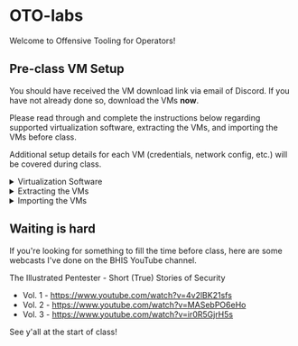 # OTO-labs
Welcome to Offensive Tooling for Operators!

## Pre-class VM Setup

You should have received the VM download link via email of Discord. If you have not already done so, download the VMs **now**.

Please read through and complete the instructions below regarding supported virtualization software, extracting the VMs, and importing the VMs before class. 

Additional setup details for each VM (credentials, network config, etc.) will be covered during class.

<details>

<summary>Virtualization Software</summary>

### VMware

First, you will need to download and install VMware on your host machine. Both Workstation Pro (Windows/Linux) and Fusion Pro (Mac) are now FREE!

You can follow the guide in the below blog post’s URL to obtain installation file you need.
[https://blogs.vmware.com/workstation/2024/05/vmware-workstation-pro-now-available-free-for-personal-use.html](https://blogs.vmware.com/workstation/2024/05/vmware-workstation-pro-now-available-free-for-personal-use.html)

Be sure to select the “Personal Use” option to avoid needing a paid license.

![image](https://github.com/user-attachments/assets/047ea115-1852-4e73-9cd5-1b2b283e768f)

### Alternative: VirtualBox

You can use VirtualBox, but it fails about 25% of the time on either networking or USB support. If you hate yourself, use VirtualBox. Otherwise, use VMware.

**NOTE: We only officially support VMWare for class troubleshooting.**

</details>

<details>

<summary>Extracting the VMs</summary>

Next, you will want to extract the compressed files to a directory on your system. The exact process will change based on your system. Usually right-clicking and extracting the files with the 7-Zip tool (or your local decompression tool) you chose to install will do the trick.

### 7-Zip

7-Zip is a good option because it is the most consistent for decompressing large files. (Native unzipping utilities tend to choke on very large files.)

Below are some options:

- **7-ZiP:** [https://www.7-zip.org/download.html](https://www.7-zip.org/download.html)
- **7-Zip support for Linux:** [https://itsfoss.com/use-7zip-ubuntu-linux/](https://itsfoss.com/use-7zip-ubuntu-linux/)
- **7-Zip utility for Mac:** [https://www.keka.io/en/](https://www.keka.io/en/)

</details>

<details>

<summary>Importing the VMs</summary>

Next, we need to get the VMs loaded in VMWare.

To do that, Open VMWare and then select **File > Open (use “Import” on VMware Fusion) >** then navigate to where you downloaded the files.

![Untitled](https://github.com/user-attachments/assets/ce437693-2c66-4b86-9934-f0ece820ec01)

Give the VM a name and click **Import**.

![Untitled1](https://github.com/user-attachments/assets/40bbc892-7788-40ee-ac0b-ebfea0d961c8)

You may get a consistency error. If you do, do not worry. Just select **Retry** or **Try Again**. It should work.

</details>

## Waiting is hard

If you're looking for something to fill the time before class, here are some webcasts I've done on the BHIS YouTube channel.

The Illustrated Pentester - Short (True) Stories of Security

* Vol. 1 - https://www.youtube.com/watch?v=4v2lBK21sfs 
* Vol. 2 - https://www.youtube.com/watch?v=MASebPO6eHo
* Vol. 3 - https://www.youtube.com/watch?v=ir0R5GjrH5s

See y'all at the start of class!
